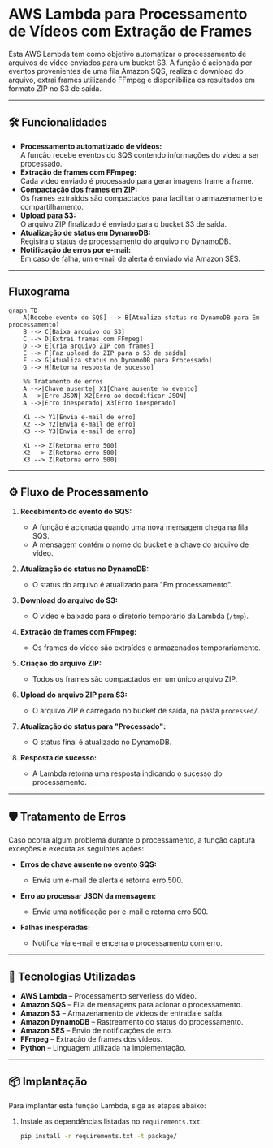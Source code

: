 # AWS Lambda para Processamento de Vídeos com Extração de Frames

Esta AWS Lambda tem como objetivo automatizar o processamento de arquivos de vídeo enviados para um bucket S3. A função é acionada por eventos provenientes de uma fila Amazon SQS, realiza o download do arquivo, extrai frames utilizando FFmpeg e disponibiliza os resultados em formato ZIP no S3 de saída.  

---

## 🛠️ Funcionalidades

- **Processamento automatizado de vídeos:**  
  A função recebe eventos do SQS contendo informações do vídeo a ser processado.  
- **Extração de frames com FFmpeg:**  
  Cada vídeo enviado é processado para gerar imagens frame a frame.  
- **Compactação dos frames em ZIP:**  
  Os frames extraídos são compactados para facilitar o armazenamento e compartilhamento.  
- **Upload para S3:**  
  O arquivo ZIP finalizado é enviado para o bucket S3 de saída.  
- **Atualização de status em DynamoDB:**  
  Registra o status de processamento do arquivo no DynamoDB.  
- **Notificação de erros por e-mail:**  
  Em caso de falha, um e-mail de alerta é enviado via Amazon SES.  

---

## Fluxograma

```mermaid
graph TD
    A[Recebe evento do SQS] --> B[Atualiza status no DynamoDB para Em processamento]
    B --> C[Baixa arquivo do S3]
    C --> D[Extrai frames com FFmpeg]
    D --> E[Cria arquivo ZIP com frames]
    E --> F[Faz upload do ZIP para o S3 de saída]
    F --> G[Atualiza status no DynamoDB para Processado]
    G --> H[Retorna resposta de sucesso]

    %% Tratamento de erros
    A -->|Chave ausente| X1[Chave ausente no evento]
    A -->|Erro JSON| X2[Erro ao decodificar JSON]
    A -->|Erro inesperado| X3[Erro inesperado]

    X1 --> Y1[Envia e-mail de erro]
    X2 --> Y2[Envia e-mail de erro]
    X3 --> Y3[Envia e-mail de erro]

    X1 --> Z[Retorna erro 500]
    X2 --> Z[Retorna erro 500]
    X3 --> Z[Retorna erro 500]
```

---

## ⚙️ Fluxo de Processamento

1. **Recebimento do evento do SQS:**  
   - A função é acionada quando uma nova mensagem chega na fila SQS.  
   - A mensagem contém o nome do bucket e a chave do arquivo de vídeo.  

2. **Atualização do status no DynamoDB:**  
   - O status do arquivo é atualizado para "Em processamento".  

3. **Download do arquivo do S3:**  
   - O vídeo é baixado para o diretório temporário da Lambda (`/tmp`).  

4. **Extração de frames com FFmpeg:**  
   - Os frames do vídeo são extraídos e armazenados temporariamente.  

5. **Criação do arquivo ZIP:**  
   - Todos os frames são compactados em um único arquivo ZIP.  

6. **Upload do arquivo ZIP para S3:**  
   - O arquivo ZIP é carregado no bucket de saída, na pasta `processed/`.  

7. **Atualização do status para "Processado":**  
   - O status final é atualizado no DynamoDB.  

8. **Resposta de sucesso:**  
   - A Lambda retorna uma resposta indicando o sucesso do processamento.  

---

## 🛡️ Tratamento de Erros

Caso ocorra algum problema durante o processamento, a função captura exceções e executa as seguintes ações:  

- **Erros de chave ausente no evento SQS:**  
  - Envia um e-mail de alerta e retorna erro 500.  

- **Erro ao processar JSON da mensagem:**  
  - Envia uma notificação por e-mail e retorna erro 500.  

- **Falhas inesperadas:**  
  - Notifica via e-mail e encerra o processamento com erro.  

---

## 🧰 Tecnologias Utilizadas

- **AWS Lambda** – Processamento serverless do vídeo.  
- **Amazon SQS** – Fila de mensagens para acionar o processamento.  
- **Amazon S3** – Armazenamento de vídeos de entrada e saída.  
- **Amazon DynamoDB** – Rastreamento do status do processamento.  
- **Amazon SES** – Envio de notificações de erro.  
- **FFmpeg** – Extração de frames dos vídeos.  
- **Python** – Linguagem utilizada na implementação.  

---

## 📦 Implantação

Para implantar esta função Lambda, siga as etapas abaixo:

1. Instale as dependências listadas no `requirements.txt`:  
   ```bash
   pip install -r requirements.txt -t package/